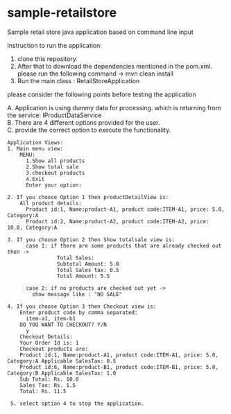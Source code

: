 # sample-retailstore
Sample retail store java application based on command line input

Instruction to run the application:

1. clone this repository.
2. After that to download the dependencies mentioned in the pom.xml. please run the following command -> mvn clean install   
3. Run the main class : RetailStoreApplication

please consider the following points before testing the application

  A. Application is using dummy data for processing. which is returning from the service: IProductDataService</br>
  B. There are 4 different options provided for the user. </br>
  C. provide the correct option to execute the functionality.</br>
  
    Application Views:
    1. Main menu view:
        MENU:
          1.Show all products
          2.Show total sale
          3.checkout products
          4.Exit
          Enter your option:
          
    2. If you choose Option 1 then productDetailView is: 
        All product details:
          Product id:1, Name:product-A1, product code:ITEM-A1, price: 5.0, Category:A
          Product id:2, Name:product-A2, product code:ITEM-A2, price: 10.0, Category:A
      
    3. If you choose Option 2 then Show totalsale view is:
          case 1: if there are some products that are already checked out then ->
                    Total Sales:
                    Subtotal Amount: 5.0
                    Total Sales tax: 0.5
                    Total Amount: 5.5
                      
          case 2: if no products are checked out yet ->
            show message like : "NO SALE"
     
    4. If you choose Option 3 then Checkout view is:
        Enter product code by comma separated:
          item-a1, item-b1
        DO YOU WANT TO CHECKOUT? Y/N 
          y
        Checkout Details:
        Your Order Id is: 1
        Checkout products are: 
        Product id:1, Name:product-A1, product code:ITEM-A1, price: 5.0, Category:A Applicable SalesTax: 0.5
        Product id:6, Name:product-B1, product code:ITEM-B1, price: 5.0, Category:B Applicable SalesTax: 1.0
        Sub Total: Rs. 10.0
        Sales Tax: Rs. 1.5
        Total: Rs. 11.5
        
     5. select option 4 to stop the application.   



